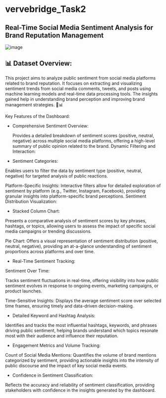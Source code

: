# vervebridge_Task2

## Real-Time Social Media Sentiment Analysis for Brand Reputation Management


![image](https://github.com/user-attachments/assets/e9b99f32-26f9-49f7-b6b1-da775cda031d)


## 📊 Dataset Overview:

This project aims to analyze public sentiment from social media platforms related to brand reputation. It focuses on extracting and visualizing sentiment trends from social media comments, tweets, and posts using machine learning models and real-time data processing tools. The insights gained help in understanding brand perception and improving brand management strategies. 💬📊

Key Features of the Dashboard:

- Comprehensive Sentiment Overview:

  Provides a detailed breakdown of sentiment scores (positive, neutral, negative) across multiple social media platforms, offering a high-level summary of public opinion related to the brand.
Dynamic Filtering and Interaction:

- Sentiment Categories:

Enables users to filter the data by sentiment type (positive, neutral, negative) for targeted analysis of public reactions.

Platform-Specific Insights: Interactive filters allow for detailed exploration of sentiment by platform (e.g., Twitter, Instagram, Facebook), providing granular insights into platform-specific brand perceptions.
Sentiment Distribution Visualization:

- Stacked Column Chart: 

Presents a comparative analysis of sentiment scores by key phrases, hashtags, or topics, allowing users to assess the impact of specific social media campaigns or trending discussions.

Pie Chart: Offers a visual representation of sentiment distribution (positive, neutral, negative), providing an at-a-glance understanding of sentiment proportions across platforms and over time.

- Real-Time Sentiment Tracking:

Sentiment Over Time: 

Tracks sentiment fluctuations in real-time, offering visibility into how public sentiment evolves in response to ongoing events, marketing campaigns, or product launches.

Time-Sensitive Insights: Displays the average sentiment score over selected time frames, ensuring timely and data-driven decision-making.

- Detailed Keyword and Hashtag Analysis:

Identifies and tracks the most influential hashtags, keywords, and phrases driving public sentiment, helping brands understand which topics resonate most with their audience and influence their reputation.

- Engagement Metrics and Volume Tracking:

Count of Social Media Mentions: Quantifies the volume of brand mentions categorized by sentiment, providing actionable insights into the intensity of public discourse and the impact of key social media events.

- Confidence in Sentiment Classification:

Reflects the accuracy and reliability of sentiment classification, providing stakeholders with confidence in the insights generated by the dashboard.





